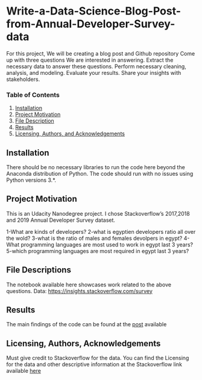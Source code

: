 # Write-a-Data-Science-Blog-Post-from-Annual-Developer-Survey-data
For this project, We will be creating a blog post and Github repository Come up with three questions We are interested in answering. Extract the necessary data to answer these questions. Perform necessary cleaning, analysis, and modeling. Evaluate your results. Share your insights with stakeholders.

### Table of Contents

1. [Installation](#installation)
2. [Project Motivation](#motivation)
3. [File Description](#files)
4. [Results](#results)
5. [Licensing, Authors, and Acknowledgements](#licensing)

## Installation <a name="installation"></a>

There should be no necessary libraries to run the code here beyond the Anaconda distribution of Python. The code should run with no issues using Python versions 3.*.

## Project Motivation<a name="motivation"></a>

This is an Udacity Nanodegree project. I chose  Stackoverflow’s 2017,2018 and 2019 Annual Developer Survey dataset. 

1-What are kinds of developers?
2-what is egyptien developers ratio all over the wold?
3-what is the ratio of males and females devolpers in egypt?
4-What programming languages are most used to work in egypt last 3 years?
5-which programming languages are most required in egypt last 3 years?

## File Descriptions <a name="files"></a>

The notebook available here showcases work related to the above questions.
Data: https://insights.stackoverflow.com/survey

## Results<a name="results"></a>

The main findings of the code can be found at the [post](https://medium.com/@himamohamed9688/what-are-the-most-trending-programming-languages-in-egypt-in-the-last-3-years-52789bc8d236) available

## Licensing, Authors, Acknowledgements<a name="licensing"></a>

Must give credit to Stackoverflow for the data. You can find the Licensing for the data and other descriptive information at the Stackoverflow link available [here](https://insights.stackoverflow.com/survey)
